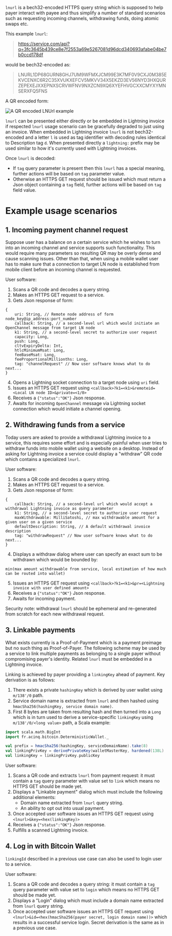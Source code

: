 `lnurl` is a bech32-encoded HTTPS query string which is supposed to help payer interact with payee and thus simplify a number of standard scenarios such as requesting incoming channels, withdrawing funds, doing atomic swaps etc.

This example `lnurl`: 
> https://service.com/api?q=3fc3645b439ce8e7f2553a69e5267081d96dcd340693afabe04be7b0ccd178df

would be bech32-encoded as:

> LNURL1DP68GURN8GHJ7UM9WFMXJCM99E3K7MF0V9CXJ0M385EKVCENXC6R2C35XVUKXEFCV5MKVV34X5EKZD3EV56NYD3HXQURZEPEXEJXXEPNXSCRVWFNV9NXZCN9XQ6XYEFHVGCXXCMYXYMNSERXFQ5FNS

A QR encoded form:

![A QR encoded LNUrl example](https://i.imgur.com/HbB7U1K.png)

`lnurl` can be presented either directly or be embedded in Lightning invoice if respected `lnurl` usage scenario can be gracefully degraded to just using an invoice. When embedded in Lightning invoice `lnurl` is not bech32-encoded and a letter `l` is used as tag identifier with decoding rules identical to Description tag `d`. When presented directly a `lightning:` prefix may be used similar to how it's currently used with Lightning invoices.

Once `lnurl` is decoded:
- If `tag` query parameter is present then this `lnurl` has a special meaning, further actions will be based on `tag` parameter value.
- Otherwise an HTTPS GET request should be issued which must return a Json object containing a `tag` field, further actions will be based on `tag` field value.


# Example usage scenarios

## 1. Incoming payment channel request  
Suppose user has a balance on a certain service which he wishes to turn into an incoming channel and service supports such functionality. This would require many parameters so resulting QR may be overly dense and cause scanning issues. Other than that, when using a mobile wallet user has to make sure that a connection to target LN node is established from mobile client before an incoming channel is requested.

User software:
1. Scans a QR code and decodes a query string.
2. Makes an HTTPS GET request to a service.
3. Gets Json response of form: 
```
{
	uri: String, // Remote node address of form node_key@ip_address:port_number
	callback: String, // a second-level url which would initiate an OpenChannel message from target LN node
	k1: String, // a second-level secret to authorize user request 
	capacity: Long,
	push: Long, 
	cltvExpiryDelta: Int, 
	htlcMinimumMsat: Long, 
	feeBaseMsat: Long, 
	feeProportionalMillionths: Long,
	tag: "channelRequest" // Now user software knows what to do next...
}
```
4. Opens a Lightning socket connection to a target node using `uri` field.
5. Issues an HTTPS GET request using `<callback>?k1=<k1>&remoteid=<Local LN node ID>&private=<1/0>`
6. Receives a `{"status":"OK"}` Json response.
7. Awaits for incoming `OpenChannel` message via Lightning socket connection which would initiate a channel opening.


## 2. Withdrawing funds from a service
Today users are asked to provide a withdrawal Lightning invoice to a service, this requires some effort and is especially painful when user tries to withdraw funds into mobile wallet using a website on a desktop. Instead of asking for Lightning invoice a service could display a "withdraw" QR code which contains a specialized `lnurl`.

User software:
1. Scans a QR code and decodes a query string.
2. Makes an HTTPS GET request to a service.
3. Gets Json response of form: 
```
{
	callback: String, // a second-level url which would accept a withdrawal Lightning invoice as query parameter
	k1: String, // a second-level secret to authorize user request 
	maxWithdrawable: MilliSatoshi, // max withdrawable amount for a given user on a given service
	defaultDescription: String, // A default withdrawal invoice description
	tag: "withdrawRequest" // Now user software knows what to do next...
}
```
4. Displays a withdraw dialog where user can specify an exact sum to be withdrawn which would be bounded by: 
```
min(max amount withdrawable from service, local estimation of how much can be routed into wallet)
```
5. Issues an HTTPS GET request using `<callback>?k1=<k1>&pr=<Lightning invoice with user defined amount>`
6. Receives a `{"status":"OK"}` Json response.
7. Awaits for incoming payment.

Security note: withdrawal `lnurl` should be ephemeral and re-generated from scratch for each new withdrawal request.


## 3. Linkable payments
What exists currently is a Proof-of-Payment which is a payment preimage but no such thing as Proof-of-Payer. The following scheme may be used by a service to link multiple payments as belonging to a single payer without compromising payer's identity. Related `lnurl` must be embedded in a Lightning invoice.

Linking is achieved by payer providing a `linkingKey` ahead of payment. Key derivation is as follows:
1. There exists a private `hashingKey` which is derived by user wallet using `m/138'/0` path.
2. Service domain name is extracted from `lnurl` and then hashed using `hmacSha256(hashingKey, service domain name)`.
3. First 8 bytes are taken from resulting hash and then turned into a `Long` which is in turn used to derive a service-specific `linkingKey` using `m/138'/0/<long value>` path, a Scala example:
```Scala
import scala.math.BigInt
import fr.acinq.bitcoin.DeterministicWallet._

val prefix = hmacSha256(hashingKey, serviceDomainName).take(8)
val linkingPrivKey = derivePrivateKey(walletMasterKey, hardened(138L) :: 0L :: BigInt(prefix).toLong :: Nil)
val linkingKey = linkingPrivKey.publicKey
```

User software:
1. Scans a QR code and extracts `lnurl` from payment request: it must contain a `tag` query parameter with value set to `link` which means no HTTPS GET should be made yet.
2. Displays a "Linkable payment" dialog which must include the following additional elements:
	- Domain name extracted from `lnurl` query string.
	- An ability to opt out into usual payment.
3. Once accepted user software issues an HTTPS GET request using `<lnurl>&key=<hex(linkingKey)>`
4. Receives a `{"status":"OK"}` Json response.
5. Fulfills a scanned Lightning invoice.


## 4. Log in with Bitcoin Wallet
`linkingId` described in a previous use case can also be used to login user to a service.

User software:
1. Scans a QR code and decodes a query string: it must contain a `tag` query parameter with value set to `login` which means no HTTPS GET should be made yet.
2. Displays a "Login" dialog which must include a domain name extracted from `lnurl` query string.
3. Once accepted user software issues an HTTPS GET request using `<lnurl>&id=<hex(hmacSha256(payer secret, login domain name))>` which results in a successful service login. Secret derivation is the same as in a previous use case.

